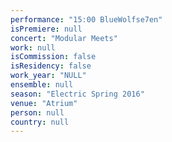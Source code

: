 ```yaml
---
performance: "15:00 BlueWolfse7en"
isPremiere: null
concert: "Modular Meets"
work: null
isCommission: false
isResidency: false
work_year: "NULL"
ensemble: null
season: "Electric Spring 2016"
venue: "Atrium"
person: null
country: null
---
```


